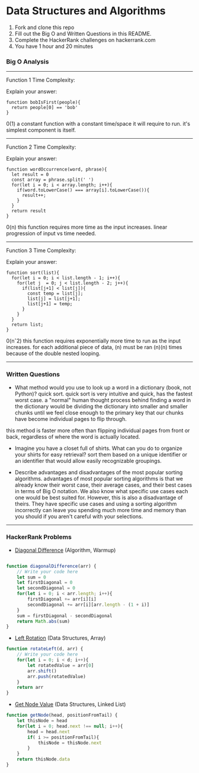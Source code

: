 # Data Structures and Algorithms

1. Fork and clone this repo
2. Fill out the Big O and Written Questions in this README.
3. Complete the HackerRank challenges on hackerrank.com
4. You have 1 hour and 20 minutes


### Big O Analysis

---
Function 1 Time Complexity:

Explain your answer:
```
function bobIsFirst(people){
  return people[0] == 'bob'
}
```

0(1)
a constant function with a constant time/space it will require to run. 
it's simplest component is itself.

---
Function 2 Time Complexity:

Explain your answer:
```
function wordOccurrence(word, phrase){
  let result = 0
  const array = phrase.split(' ')
  for(let i = 0; i < array.length; i++){
    if(word.toLowerCase() === array[i].toLowerCase()){
      result++;
    }
  }
  return result
}
```

0(n)
this function requires more time as the input increases.
linear progression of input vs time needed.

---
Function 3 Time Complexity:

Explain your answer:
```
function sort(list){
  for(let i = 0; i < list.length - 1; i++){
    for(let j  = 0; j < list.length - 2; j++){
      if(list[j+1] < list[j]){
        const temp = list[j];
        list[j] = list[j+1];
        list[j+1] = temp;
      }
    }
  }
  return list;
}
```

0(nˆ2)
this function requires exponentially more time to run as the input increases.
for each additional piece of data, (n) must be ran (n)(n) times 
because of the double nested looping.

---

### Written Questions

- What method would you use to look up a word in a dictionary (book, not Python)?
quick sort. quick sort is very intuitive and quick, has the fastest worst case. 
a "normal" human thought process behind finding a word in the dictionary would be 
dividing the dictionary into smaller and smaller chunks until we feel close enough
to the primary key that our chunks have become individual pages to flip through.

this method is faster more often than flipping individual pages from front or back, 
regardless of where the word is actually located.

- Imagine you have a closet full of shirts. What can you do to organize your shirts for easy retrieval?
sort them based on a unique identifier or an identifier that would allow easily recognizable groupings.

- Describe advantages and disadvantages of the most popular sorting algorithms.
advantages of most popular sorting algorithms is that we already know their worst case, their average cases, and their best cases in terms of Big O notation. We also know what specific use cases each one would be best suited for. However, this is also a disadvantage of theirs. They have specific use cases and using a sorting algorithm incorrectly can leave you spending much more time and memory than you should if you aren't careful with your selections.

---

### HackerRank Problems

- [Diagonal Difference](https://www.hackerrank.com/challenges/diagonal-difference/problem) (Algorithm, Warmup)

```javascript 

function diagonalDifference(arr) {
    // Write your code here
    let sum = 0
    let firstDiagonal = 0
    let secondDiagonal = 0
    for(let i = 0; i < arr.length; i++){
        firstDiagonal += arr[i][i]
        secondDiagonal += arr[i][arr.length - (1 + i)]
    }
    sum = firstDiagonal - secondDiagonal
    return Math.abs(sum)
}
```

- [Left Rotation](https://www.hackerrank.com/challenges/array-left-rotation/problem) (Data Structures, Array)

```javascript
function rotateLeft(d, arr) {
    // Write your code here
    for(let i = 0; i < d; i++){
        let rotatedValue = arr[0]
        arr.shift()
        arr.push(rotatedValue)
    }
    return arr
}
```

- [Get Node Value](https://www.hackerrank.com/challenges/get-the-value-of-the-node-at-a-specific-position-from-the-tail) (Data Structures, Linked List)

```javascript
function getNode(head, positionFromTail) {
    let thisNode = head
    for(let i = 0; head.next !== null; i++){
        head = head.next
        if( i >= positionFromTail){
            thisNode = thisNode.next
        }
    }
    return thisNode.data
}
```
